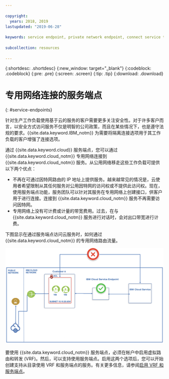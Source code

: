 ```yaml
---

copyright:
  years: 2018, 2019
lastupdated: "2019-06-28"

keywords: service endpoint, private network endpoint, connect service to private network

subcollection: resources

---
```


{:shortdesc: .shortdesc}
{:new_window: target="_blank"}
{:codeblock: .codeblock}
{:pre: .pre}
{:screen: .screen}
{:tip: .tip}
{:download: .download}

# 专用网络连接的服务端点
{: #service-endpoints}

针对生产工作负载使用基于云的服务的客户需要更多关注安全性。对于许多客户而言，以安全方式访问服务不仅是明智的公司政策，而且在某些情况下，也是遵守法规的要求。{{site.data.keyword.IBM_notm}} 为需要将隔离连接选项用于其工作负载的客户增强了连接选项。 

通过 {{site.data.keyword.cloud}} 服务端点，您可以通过 {{site.data.keyword.cloud_notm}} 专用网络连接到 {{site.data.keyword.cloud_notm}} 服务。从公用网络移走这些工作负载可提供以下两个优点：

* 不再在可通过因特网路由的 IP 地址上提供服务。越来越常见的情况是，云使用者希望限制从其任何服务对公用因特网的访问权或不提供此访问权。现在，使用服务端点功能，服务团队可以针对其服务在专用网络上创建接口，供客户用于进行连接。连接到 {{site.data.keyword.cloud_notm}} 服务不再需要访问因特网。
* 专用网络上没有可计费或计量的带宽费用。过去，在与 {{site.data.keyword.cloud_notm}} 服务进行对话时，会对出口带宽进行计费。 

下图显示在通过服务端点访问云服务时，如何通过 {{site.data.keyword.cloud_notm}} 的专用网络路由流量。

![IBM Cloud 服务端点](images/CSE.png "通过服务端点路由的流量")

要使用 {{site.data.keyword.cloud_notm}} 服务端点，必须在帐户中启用虚拟路由和转发 (VRF)。然后，可以支持使用服务端点。启用这两个选项后，您可以开始创建支持从目录使用 VRF 和服务端点的服务。有关更多信息，请参阅[启用 VRF 和服务端点](/docs/account?topic=account-vrf-service-endpoint)。
